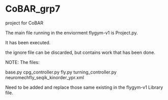 # CoBAR_grp7
project for CoBAR

The main file running in the enviorment flygym-v1 is Project.py.

It has been executed.

the ignore file can be discarded, but contains work that has been done.

NOTE:
The files:

base.py
cpg_controller.py
fly.py
turning_controller.py
neuromechfly_seqik_kinorder_ypr.xml

Need to be added and replace those same existing in the flygym-v1 Library file.
